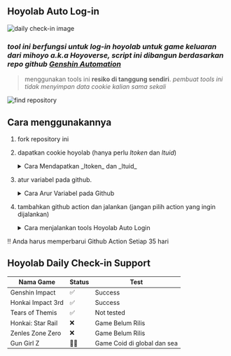 ## Hoyolab Auto Log-in
![daily check-in image](https://webstatic.hoyoverse.com/upload/event/2022/09/23/1a751d47bad26715b462b1b48b68e020_6420363701572222915.png)
### _tool ini berfungsi untuk log-in hoyolab untuk game keluaran dari mihoyo a.k.a Hoyoverse, script ini dibangun berdasarkan repo github [Genshin Automation](https://github.com/Sergiy3013/genshin_automation)_

> menggunakan tools ini **resiko di tanggung sendiri**. _pembuat tools ini tidak menyimpan data cookie kalian sama sekali_

<img src="https://act.hoyolab.com/bbs/event/signin-bh3/images/plane.3920b39c.png" width="200" alt="find repository">

## Cara menggunakannya

1. fork repository ini
2. dapatkan cookie hoyolab (hanya perlu _ltoken_ dan _ltuid_)
 
    <details>
    <summary>Cara Mendapatkan _ltoken_ dan _ltuid_</summary>

    1. buka browser

    2. masuk ke [hoyolab](https://hoyolab.com)

    3. tekan f12 lalu masuk ke tab console

        ![console](./images/img2.jpg)

    4. copy lalu pastekan code dibawah ini di console lalu tekan enter
        ``` JS
        var cookie=start();
        var ask=confirm('Cookie: '+cookie+'\n\nClick confirm to copy Cookie.');if(ask==true){copy(cookie);msg=cookie}else{msg='Cancel'}
        function start() {
            return "ltoken=" + getCookie("ltoken") + ";ltuid=" + getCookie("ltuid") + ";";
            function getCookie(name) {
                const value = ";" + document.cookie;
                const parts = value.split("; " + name + "=");
                if (parts.length === 2) return parts.pop().split(';').shift();
            }
        }
        ```
    5. simpan ltoken dan ltuid di tempat yang aman
    </details>
 
 4. atur variabel pada github.
 
    <details>
    <summary>Cara Arur Variabel pada Github</summary>

    1. masuk ke github

    2. pergi ke repository kamu yang hasil fork dari repository ini

    3. masuk ke halaman setting variabel dengan cara pergi ke **_Setting -> Secrets -> Actions_**

    4. buat variabel baru dengan klik **_new repository secret_**

    5. pada input Name masukan **_HOYOLAB_COOKIE_**

    6. pada input secret masukan token yang sudah di dapat tadi
    
        ``` JS
        contoh: 

        ltoken=s**************************************q;ltuid=2******5;
        ```
    </details>
 
 5. tambahkan github action dan jalankan (jangan pilih action yang ingin dijalankan)
 
    <details>
    <summary>Cara menjalankan tools Hoyolab Auto Login</summary>

    1. masuk ke github

    2. pergi ke repository kamu yang hasil fork dari repository ini

    3. masuk ke tab **_Actions_**

    4. pada tab **_Actions_** akan ada beberapa _workflow_
        ![actions](./images/img3.jpg)

        pada gambar di atas terdapat 2 workflow yaitu:
        **Hoyolab Genshin Auto Login** dan **Hoyolab Honkai Auto Login**

    5. masuk ke tab **Hoyolab Genshin Auto Login** atau **Hoyolab Honkai Auto Login** sesuai yang ingin dijalankan fungsi auto loginnya

    6. click **_run workflow_** lalu tekan **_run workflow_** sesuai gambar dibawah ini
        ![run workflow](./images/img4.jpg)
    
    7. tunggu beberapa saat hingga github selesai menyalakan _workflow_ tersebut

    8. selamat tools sudah aktif dan bisa mendapatkan semua reward pada hoyolab daily signin sesuai dengan game yang anda mainkan
    </details>

:bangbang: Anda harus memperbarui Github Action Setiap 35 hari
## Hoyolab Daily Check-in Support
| Nama Game | Status | Test |
|--|--|--|
| Genshin Impact |:white_check_mark: | Success |
| Honkai Impact 3rd | :white_check_mark: | Success |
| Tears of Themis | :white_check_mark: | Not tested |
| Honkai: Star Rail | :x: | Game Belum Rilis |
| Zenles Zone Zero | :x: | Game Belum Rilis |
| Gun Girl Z | :hammer::moyai: | Game Coid di global dan sea |

